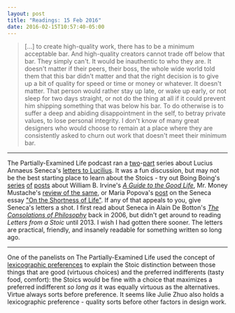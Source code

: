 ```yaml
---
layout: post
title: "Readings: 15 Feb 2016"
date: 2016-02-15T10:57:40-05:00
---
```



> [...] to create high-quality work, there has to be a minimum acceptable bar. And high-quality creators cannot trade off below that bar. They simply can't. It would be inauthentic to who they are. It doesn't matter if their peers, their boss, the whole wide world told them that this bar didn't matter and that the right decision is to give up a bit of quality for speed or time or money or whatever. It doesn't matter. That person would rather stay up late, or wake up early, or not sleep for two days straight, or not do the thing at all if it could prevent him shipping something that was below his bar. To do otherwise is to suffer a deep and abiding disappointment in the self, to betray private values, to lose personal integrity. I don't know of many great designers who would choose to remain at a place where they are consistently asked to churn out work that doesn't meet their minimum bar.

---- 

The Partially-Examined Life podcast ran a [two](http://www.partiallyexaminedlife.com/2016/01/25/ep132-1-seneca/)-[part](http://www.partiallyexaminedlife.com/2016/02/01/ep132-2-seneca/) series about Lucius Annaeus Seneca's [letters to Lucilius](http://www.amazon.com/Letters-Penguin-Classics-Lucius-Annaeus/dp/0140442103). It was a fun discussion, but may not be the best starting place to learn about the Stoics - try out Boing Boing's [series](http://boingboing.net/2010/10/27/twenty-first-century-2.html) [of](http://boingboing.net/2010/10/29/twenty-first-century-3.html) [posts](http://boingboing.net/2010/11/01/twenty-first-century-4.html) about William B. Irvine's [_A Guide to the Good Life_](http://www.amazon.com/Guide-Good-Life-Ancient-Stoic/dp/0195374614 "A Guide to the Good Life"), Mr. Money Mustache's [review of the same](http://www.mrmoneymustache.com/2011/10/02/what-is-stoicism-and-how-can-it-turn-your-life-to-solid-gold/ "What is Stoicism and How Can it Turn your Life to Solid Gold?"), or Maria Popova's [post](https://www.brainpickings.org/2014/09/01/seneca-on-the-shortness-of-life/) on the Seneca essay ["On the Shortness of Life"](http://forumromanum.org/literature/seneca_younger/brev_e.html "On the Shortness of Life"). If any of that appeals to you, give Seneca's letters a shot. I first read about Seneca in Alain De Botton's [_The Consolations of Philosophy_](http://www.amazon.com/The-Consolations-Philosophy-Alain-Botton/dp/0679779175 "The Consolations of Philosophy") back in 2006, but didn't get around to reading _Letters from a Stoic_ until 2013. I wish I had gotten there sooner. The letters are practical, friendly, and insanely readable for something written so long ago.

---- 

One of the panelists on The Partially-Examined Life used the concept of [lexicographic preferences](https://en.wikipedia.org/wiki/Lexicographic_preferences) to explain the Stoic distinction between those things that are good (virtuous choices) and the preferred indifferents (tasty food, comfort): the Stoics would be fine with a choice that maximizes a preferred indifferent _so long as_ it was equally virtuous as the alternatives. Virtue always sorts before preference. It seems like Julie Zhuo also holds a lexicographic preference - quality sorts before other factors in design work.
